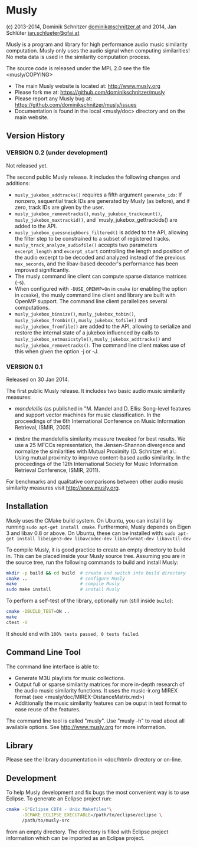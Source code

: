 Musly
=====

(c) 2013-2014, Dominik Schnitzer <dominik@schnitzer.at>
and      2014, Jan Schlüter <jan.schlueter@ofai.at>

Musly is a program and library for high performance audio music similarity
computation. Musly only uses the audio signal when computing similarities!
No meta data is used in the similarity computation process.

The source code is released under the MPL 2.0 see the file <musly/COPYING>

* The main Musly website is located at: <http://www.musly.org>
* Please fork me at: <https://github.com/dominikschnitzer/musly>
* Please report any Musly bug at:
  <https://github.com/dominikschnitzer/musly/issues>
* Documentation is found in the local <musly/doc> directory and on the main
  website.


## Version History ##

### VERSION 0.2 (under development) ###
Not released yet.

The second public Musly release. It includes the following changes and
additions:

-   `musly_jukebox_addtracks()` requires a fifth argument `generate_ids`: If
    nonzero, sequential track IDs are generated by Musly (as before), and if
    zero, track IDs are given by the user.
-   `musly_jukebox_removetracks()`, `musly_jukebox_trackcount()`,
    `musly_jukebox_maxtrackid()`, and `musly_jukebox_gettrackids() are added
    to the API.
-   `musly_jukebox_guessneighbors_filtered()` is added to the API, allowing
    the filter step to be constrained to a subset of registered tracks.
-   `musly_track_analyze_audiofile()` accepts two parameters `excerpt_length`
    and `excerpt_start` controlling the length and position of the audio
    excerpt to be decoded and analyzed instead of the previous `max_seconds`,
    and the libav-based decoder's performance has been improved significantly.
-   The musly command line client can compute sparse distance matrices (-s).
-   When configured with `-DUSE_OPENMP=On` in `cmake` (or enabling the option
    in `ccmake`), the musly command line client and library are built with
    OpenMP support. The command line client parallelizes several computations.
-   `musly_jukebox_binsize()`, `musly_jukebox_tobin()`,
    `musly_jukebox_frombin()`, `musly_jukebox_tofile()` and
    `musly_jukebox_fromfile()` are added to the API, allowing to serialize
    and restore the internal state of a jukebox influenced by calls to
    `musly_jukebox_setmusicstyle()`, `musly_jukebox_addtracks()` and
    `musly_jukebox_removetracks()`. The command line client makes use of this
    when given the option -j or -J.

### VERSION 0.1 ###
Released on 30 Jan 2014.

The first public Musly release. It includes two basic audio music similarity
measures:

-   *mandelellis* (as published in "M. Mandel and D. Ellis: Song-level
    features and support vector machines for music classification. In the
    proceedings of the 6th International Conference on Music Information Retrieval,
    ISMIR, 2005)
    
-   *timbre* the mandelellis similarity measure tweaked for best
    results. We use a 25 MFCCs representation, the Jensen-Shannon divergence
    and normalize the similarities with Mutual Proximity
    (D. Schnitzer et al.: Using mutual proximity to improve
    content-based audio similarity. In the proceedings of the 12th
    International Society for Music Information Retrieval
    Conference, ISMIR, 2011).

For benchmarks and qualitative comparisons between other audio music
similarity measures visit <http://www.musly.org>.


## Installation ##

Musly uses the CMake build system. On Ubuntu, you can install it by running
`sudo apt-get install cmake`. Furthermore, Musly depends on Eigen 3 and
libav 0.8 or above. On Ubuntu, these can be installed with:
`sudo apt-get install libeigen3-dev libavcodec-dev libavformat-dev libavutil-dev`

To compile Musly, it is good practice to create an empty directory to build in.
This can be placed inside your Musly source tree. Assuming you are in the source
tree, run the following commands to build and install Musly:

```bash
mkdir -p build && cd build  # create and switch into build directory
cmake ..                    # configure Musly
make                        # compile Musly
sudo make install           # install Musly
```

To perform a self-test of the library, optionally run (still inside `build`):

```bash
cmake -DBUILD_TEST=ON ..
make
ctest -V
```

It should end with `100% tests passed, 0 tests failed`.


## Command Line Tool ##

The command line interface is able to:

* Generate M3U playlists for music collections.
* Output full or sparse similarity matrices for more in-depth research of the
  audio music similarity functions. It uses the music-ir.org MIREX format
  (see <musly/doc/MIREX-DistanceMatrix.md>)
* Additionally the music similarity features can be ouput in text format
  to ease reuse of the features.
  
The command line tool is called "musly". Use "musly -h" to read about all
available options. See <http://www.musly.org> for more information.


## Library ##

Please see the library documentation in <doc/html> directory or on-line.


## Development ##

To help Musly development and fix bugs the most convenient way is to use
Eclipse. To generate an Eclipse project run:

```bash
cmake -G"Eclipse CDT4 - Unix Makefiles"\
      -DCMAKE_ECLIPSE_EXECUTABLE=/path/to/eclipse/eclipse \
      /path/to/musly-src
```

from an empty directory. The directory is filled with Eclipse project
information which can be imported as an Eclipse project.

